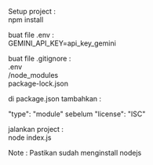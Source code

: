 Setup project :<br>
npm install<br>

buat file .env :<br>
GEMINI_API_KEY=api_key_gemini<br>

buat file .gitignore :<br>
.env<br>
/node_modules<br>
package-lock.json<br>

di package.json tambahkan :<br>

"type": "module" sebelum "license": "ISC"<br>

jalankan project :<br>
node index.js<br>

Note : Pastikan sudah menginstall nodejs
